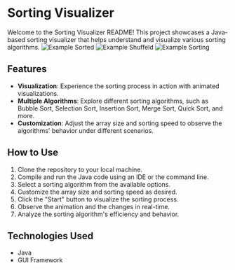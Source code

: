 # Sorting Visualizer

Welcome to the Sorting Visualizer README! This project showcases a Java-based sorting visualizer that helps understand and visualize various sorting algorithms.
![Example Sorted](https://imgur.com/oY3wgYG.png)
![Example Shuffeld](https://imgur.com/QD7xQm6.png)
![Example Sorting](https://imgur.com/vGwONhl.png)

## Features

- **Visualization**: Experience the sorting process in action with animated visualizations.
- **Multiple Algorithms**: Explore different sorting algorithms, such as Bubble Sort, Selection Sort, Insertion Sort, Merge Sort, Quick Sort, and more.
- **Customization**: Adjust the array size and sorting speed to observe the algorithms' behavior under different scenarios.

## How to Use

1. Clone the repository to your local machine.
2. Compile and run the Java code using an IDE or the command line.
3. Select a sorting algorithm from the available options.
4. Customize the array size and sorting speed as desired.
5. Click the "Start" button to visualize the sorting process.
6. Observe the animation and the changes in real-time.
7. Analyze the sorting algorithm's efficiency and behavior.

## Technologies Used

- Java
- GUI Framework 
